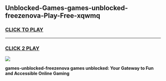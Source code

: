 
## Unblocked-Games-games-unblocked-freezenova-Play-Free-xqwmq
<h3>
<a href="https://premium76.site?title=games-unblocked-freezenova&ref=17A">CLICK TO PLAY</a></h3>
<hr>

<h3>
<a href="https://premium76.site?title=games-unblocked-freezenova&ref=17A">CLICK 2 PLAY</a>
  
</h3>

<a href="https://premium76.site?title=games-unblocked-freezenova&ref=17A"><img src="https://clearcache.store/games.png"></a>


**games-unblocked-freezenova games unblocked: Your Gateway to Fun and Accessible Online Gaming**

